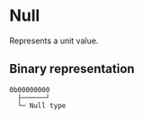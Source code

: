 # Null

Represents a unit value.

## Binary representation

```plain
0b00000000
  ├──────┘
  └─ Null type
```
